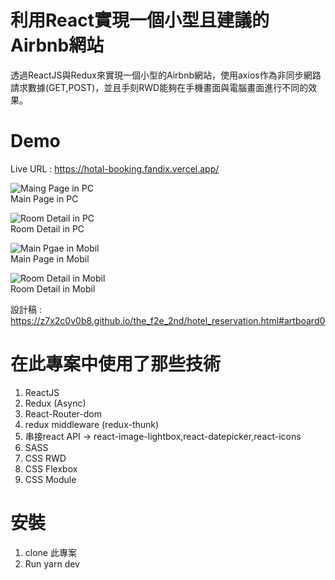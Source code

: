 # 利用React實現一個小型且建議的Airbnb網站

透過ReactJS與Redux來實現一個小型的Airbnb網站，使用axios作為非同步網路請求數據(GET,POST)，並且手刻RWD能夠在手機畫面與電腦畫面進行不同的效果。

# Demo

Live URL : https://hotal-booking.fandix.vercel.app/<br>

![Maing Page in PC](https://ithelp.ithome.com.tw/upload/images/20200706/20124767onK5m34ttU.png)<br>
Main Page in PC<br>

![Room Detail in PC](https://ithelp.ithome.com.tw/upload/images/20200706/20124767S1lzadMqBU.png)<br>
Room Detail in PC<br>

![Main Pgae in Mobil](https://ithelp.ithome.com.tw/upload/images/20200706/201247671ZUVGt5Py0.png)<br>
Main Page in Mobil<br>

![Room Detail in Mobil](https://ithelp.ithome.com.tw/upload/images/20200706/20124767rkD2LHzU9H.png)<br>
Room Detail in Mobil<br>

設計稿 : https://z7x2c0v0b8.github.io/the_f2e_2nd/hotel_reservation.html#artboard0

# 在此專案中使用了那些技術
1. ReactJS
2. Redux (Async)
3. React-Router-dom
4. redux middleware (redux-thunk)
5. 串接react API -> react-image-lightbox,react-datepicker,react-icons
6. SASS
7. CSS RWD
8. CSS Flexbox
9. CSS Module

# 安裝
1. clone 此專案
2. Run yarn dev
